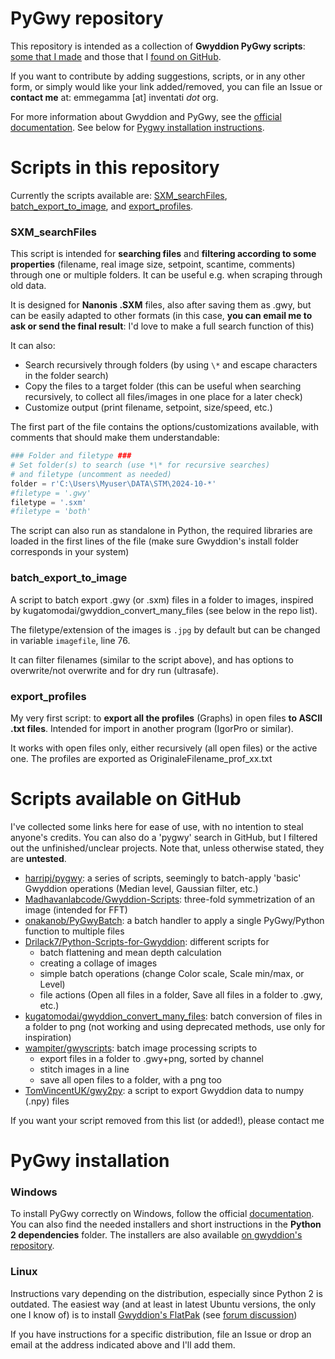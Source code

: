 # PyGwy repository

This repository is intended as a collection of **Gwyddion PyGwy scripts**: [some that I made](#scripts-in-this-repository) and those that I [found on GitHub](#scripts-available-on-github).

If you want to contribute by adding suggestions, scripts, or in any other form, or simply would like your link added/removed, you can file an Issue or **contact me** at: emmegamma [at] inventati *dot* org.

For more information about Gwyddion and PyGwy, see the [official documentation](http://gwyddion.net/documentation/user-guide-en/pygwy.html). See below for [Pygwy installation instructions](#pygwy-installation).

# Scripts in this repository

Currently the scripts available are: [SXM_searchFiles](#sxm_searchfiles), [batch_export_to_image](#batch_export_to_image), and [export_profiles](#export_profiles).

### SXM_searchFiles
This script is intended for **searching files** and **filtering according to some properties** (filename, real image size, setpoint, scantime, comments) through one or multiple folders. It can be useful e.g. when scraping through old data.

It is designed for **Nanonis .SXM** files, also after saving them as .gwy, but can be easily adapted to other formats (in this case, **you can email me to ask or send the final result**: I'd love to make a full search function of this)

It can also:
- Search recursively through folders (by using `\*` and escape characters in the folder search)
- Copy the files to a target folder (this can be useful when searching recursively, to collect all files/images in one place for a later check)
- Customize output (print filename, setpoint, size/speed, etc.)

The first part of the file contains the options/customizations available, with comments that should make them understandable:
```python
### Folder and filetype ###
# Set folder(s) to search (use *\* for recursive searches) 
# and filetype (uncomment as needed)
folder = r'C:\Users\Myuser\DATA\STM\2024-10-*'
#filetype = '.gwy' 
filetype = '.sxm' 
#filetype = 'both' 
```

The script can also run as standalone in Python, the required libraries are loaded in the first lines of the file (make sure Gwyddion's install folder corresponds in your system)

### batch_export_to_image
A script to batch export .gwy (or .sxm) files in a folder to images, inspired by kugatomodai/gwyddion_convert_many_files (see below in the repo list). 

The filetype/extension of the images is `.jpg` by default but can be changed in variable `imagefile`, line 76.

It can filter filenames (similar to the script above), and has options to overwrite/not overwrite and for dry run (ultrasafe).

### export_profiles
My very first script: to **export all the profiles** (Graphs) in open files **to ASCII .txt files**. Intended for import in another program (IgorPro or similar).

It works with open files only, either recursively (all open files) or the active one. The profiles are exported as OriginaleFilename_prof_xx.txt


# Scripts available on GitHub
I've collected some links here for ease of use, with no intention to steal anyone's credits. You can also do a 'pygwy' search in GitHub, but I filtered out the unfinished/unclear projects. Note that, unless otherwise stated, they are **untested**.
- [harripj/pygwy](https://github.com/harripj/pygwy): a series of scripts, seemingly to batch-apply 'basic' Gwyddion operations (Median level, Gaussian filter, etc.)
- [Madhavanlabcode/Gwyddion-Scripts](https://github.com/Madhavanlabcode/Gwyddion-Scripts): three-fold symmetrization of an image (intended for FFT)
- [onakanob/PyGwyBatch](https://github.com/onakanob/PyGwyBatch): a batch handler to apply a single PyGwy/Python function to multiple files
- [Drilack7/Python-Scripts-for-Gwyddion](https://github.com/Drilack7/Python-Scripts-for-Gwyddion): different scripts for
  - batch flattening and mean depth calculation 
  - creating a collage of images
  - simple batch operations (change Color scale, Scale min/max, or Level)
  - file actions (Open all files in a folder, Save all files in a folder to .gwy, etc.)
- [kugatomodai/gwyddion_convert_many_files](https://github.com/kugatomodai/gwyddion_convert_many_files): batch conversion of files in a folder to png (not working and using deprecated methods, use only for inspiration)
- [wampiter/gwyscripts](https://github.com/wampiter/gwyscripts): batch image processing scripts to
  - export files in a folder to .gwy+png, sorted by channel
  - stitch images in a line
  - save all open files to a folder, with a png too
- [TomVincentUK/gwy2py](https://github.com/TomVincentUK/gwy2py): a script to export Gwyddion data to numpy (.npy) files

If you want your script removed from this list (or added!), please contact me


# PyGwy installation

### Windows
To install PyGwy correctly on Windows, follow the official [documentation](http://gwyddion.net/documentation/user-guide-en/installation-ms-windows.html). You can also find the needed installers and short instructions in the **Python 2 dependencies** folder. The installers are also available [on gwyddion's repository](https://sourceforge.net/projects/gwyddion/files/pygtk-win32/).

### Linux
Instructions vary depending on the distribution, especially since Python 2 is outdated.
The easiest way (and at least in latest Ubuntu versions, the only one I know of) is to install [Gwyddion's FlatPak](https://flathub.org/apps/net.gwyddion.Gwyddion) (see [forum discussion](https://sourceforge.net/p/gwyddion/discussion/pygwy/thread/24a071efea/))

 If you have instructions for a specific distribution, file an Issue or drop an email at the address indicated above and I'll add them.
